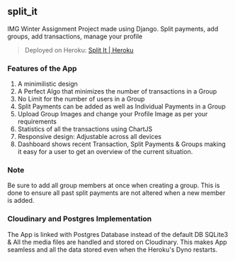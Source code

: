 ## split_it
IMG Winter Assignment Project made using Django. Split payments, add groups, add transactions, manage your profile
> Deployed on Heroku: [Split It | Heroku](https://noble-split-it.herokuapp.com/)

### Features of the App
1. A minimilistic design
2. A Perfect Algo that minimizes the number of transactions in a Group 
3. No Limit for the number of users in a Group 
4. Split Payments can be added as well as Individual Payments in a Group 
5. Upload Group Images and change your Profile Image as per your requirements
6. Statistics of all the transactions using ChartJS
7. Responsive design: Adjustable across all devices
8. Dashboard shows recent Transaction, Split Payments & Groups making it easy for a user to get an overview of the current situation.

### Note
Be sure to add all group members at once when creating a group. This is done to ensure all past split payments are not altered when a new member is added.

### Cloudinary and Postgres Implementation
The App is linked with Postgres Database instead of the default DB SQLite3 & All the media files are handled and stored on Cloudinary. This makes App seamless and all the data stored even when the Heroku's Dyno restarts.
